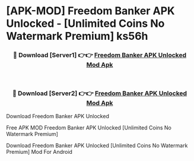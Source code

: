 # [APK-MOD] Freedom Banker APK Unlocked - [Unlimited Coins No Watermark Premium] ks56h



<div align="center">
<h3>🔴 Download [Server1] 👉👉 <a href="https://momento.my/?title=Freedom_Banker_APK_Unlocked">Freedom Banker APK Unlocked Mod Apk</a></h3><br>

<h3>🔴 Download [Server2] 👉👉 <a href="https://momento.my/?title=Freedom_Banker_APK_Unlocked">Freedom Banker APK Unlocked Mod Apk</a></h3>
</div>



Download Freedom Banker APK Unlocked 

Free APK MOD Freedom Banker APK Unlocked [Unlimited Coins No Watermark Premium]

Download Freedom Banker APK Unlocked [Unlimited Coins No Watermark Premium] Mod For Android
